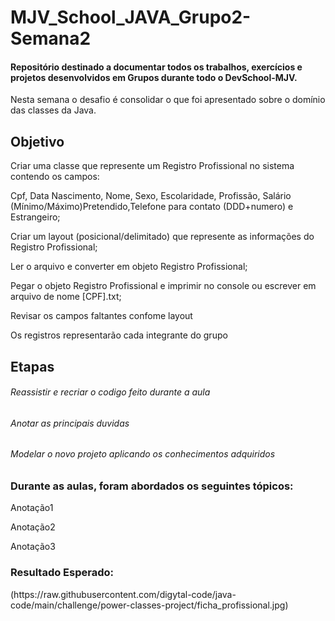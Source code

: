 # MJV_School_JAVA_Grupo2-Semana2
<h4>Repositório destinado a documentar todos os trabalhos, exercícios e projetos desenvolvidos em Grupos durante todo o DevSchool-MJV.</h4>
<p> Nesta semana o desafio é consolidar o que foi apresentado sobre o domínio das classes da Java.</p>

<h2>Objetivo</h2>
<p>Criar uma classe que represente um Registro Profissional no sistema contendo os campos:</p>
<p>Cpf, Data Nascimento, Nome, Sexo, Escolaridade, Profissão, Salário (Mínimo/Máximo)Pretendido,Telefone para contato (DDD+numero) e Estrangeiro;</p>
<p>Criar um layout (posicional/delimitado) que represente as informações do Registro Profissional;</p>
<p>Ler o arquivo e converter em objeto Registro Profissional;</p>
<p>Pegar o objeto Registro Profissional e imprimir no console ou escrever em arquivo de nome [CPF].txt;</p>
<p>Revisar os campos faltantes confome layout</p>
<p>Os registros representarão cada integrante do grupo</p>

<h2>Etapas</h2>
<h6>Reassistir e recriar o codigo feito durante a aula</h6>
<h6>Anotar as principais duvidas</h6>
<h6>Modelar o novo projeto aplicando os conhecimentos adquiridos</h6>


<h3>Durante as aulas, foram abordados os seguintes tópicos:</h3>
<p>Anotação1</p>
<p>Anotação2</p>
<p>Anotação3</p>


<h3>Resultado Esperado:</h3>
(https://raw.githubusercontent.com/digytal-code/java-code/main/challenge/power-classes-project/ficha_profissional.jpg)
